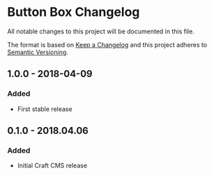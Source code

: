# Button Box Changelog

All notable changes to this project will be documented in this file.

The format is based on [Keep a Changelog](http://keepachangelog.com/) and this project adheres to [Semantic Versioning](http://semver.org/).

## 1.0.0 - 2018-04-09
### Added
- First stable release

## 0.1.0 - 2018.04.06
### Added
- Initial Craft CMS release

